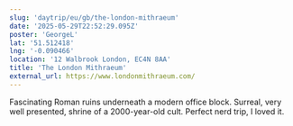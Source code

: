 ```yaml
---
slug: 'daytrip/eu/gb/the-london-mithraeum'
date: '2025-05-29T22:52:29.095Z'
poster: 'GeorgeL'
lat: '51.512418'
lng: '-0.090466'
location: '12 Walbrook London, EC4N 8AA'
title: 'The London Mithraeum'
external_url: https://www.londonmithraeum.com/
---
```

Fascinating Roman ruins underneath a modern office block. Surreal, very well presented, shrine of a 2000-year-old cult. Perfect nerd trip, I loved it.